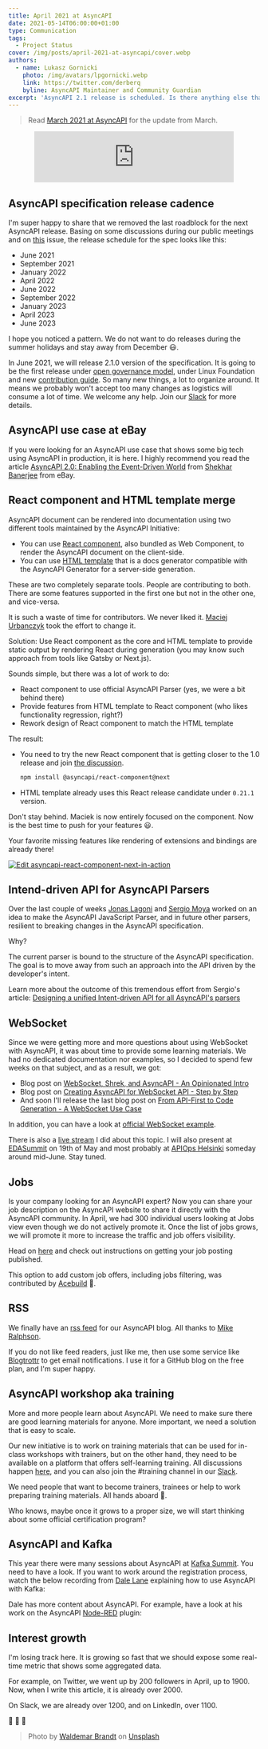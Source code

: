 ```yaml
---
title: April 2021 at AsyncAPI
date: 2021-05-14T06:00:00+01:00
type: Communication
tags:
  - Project Status
cover: /img/posts/april-2021-at-asyncapi/cover.webp
authors:
  - name: Lukasz Gornicki
    photo: /img/avatars/lpgornicki.webp
    link: https://twitter.com/derberq
    byline: AsyncAPI Maintainer and Community Guardian
excerpt: 'AsyncAPI 2.1 release is scheduled. Is there anything else that could be more important.'
---
```


> Read [March 2021 at AsyncAPI](/blog/march-2021-at-asyncapi) for the update from March.

<center><iframe src="https://anchor.fm/asyncapi/embed/episodes/April-2021-at-AsyncAPI-Initiative-e111lo9" height="102px" width="400px" frameborder="0" scrolling="no"></iframe></center>

## AsyncAPI specification release cadence

I'm super happy to share that we removed the last roadblock for the next AsyncAPI release. Basing on some discussions during our public meetings and on [this](https://github.com/asyncapi/spec/issues/513) issue, the release schedule for the spec looks like this:
* June 2021
* September 2021
* January 2022
* April 2022
* June 2022
* September 2022
* January 2023
* April 2023
* June 2023

I hope you noticed a pattern. We do not want to do releases during the summer holidays and stay away from December :smiley:.

In June 2021, we will release 2.1.0 version of the specification. It is going to be the first release under [open governance model](https://github.com/asyncapi/community/blob/master/CHARTER.md), under Linux Foundation and new [contribution guide](https://github.com/asyncapi/spec/blob/master/CONTRIBUTING.md). So many new things, a lot to organize around. It means we probably won't accept too many changes as logistics will consume a lot of time. We welcome any help. Join our [Slack](https://asyncapi.slack.com//) for more details. 

## AsyncAPI use case at eBay

If you were looking for an AsyncAPI use case that shows some big tech using AsyncAPI in production, it is here. I highly recommend you read the article [AsyncAPI 2.0: Enabling the Event-Driven World](https://thenewstack.io/asyncapi-2-0-enabling-the-event-driven-world/) from [Shekhar Banerjee](https://www.linkedin.com/in/someshekhar-banerjee-66004617/) from eBay.

## React component and HTML template merge

AsyncAPI document can be rendered into documentation using two different tools maintained by the AsyncAPI Initiative:
- You can use [React component](https://github.com/asyncapi/asyncapi-react), also bundled as Web Component, to render the AsyncAPI document on the client-side.
- You can use [HTML template](https://github.com/asyncapi/html-template/tree/master) that is a docs generator compatible with the AsyncAPI Generator for a server-side generation.

These are two completely separate tools. People are contributing to both. There are some features supported in the first one but not in the other one, and vice-versa.

It is such a waste of time for contributors. We never liked it. [Maciej Urbanczyk](https://www.linkedin.com/in/maciej-urba%C5%84czyk-909547164/) took the effort to change it.

Solution: Use React component as the core and HTML template to provide static output by rendering React during generation (you may know such approach from tools like Gatsby or Next.js).

Sounds simple, but there was a lot of work to do:
- React component to use official AsyncAPI Parser (yes, we were a bit behind there)
- Provide features from HTML template to React component (who likes functionality regression, right?)
- Rework design of React component to match the HTML template

The result:
- You need to try the new React component that is getting closer to the 1.0 release and join [the discussion](https://github.com/asyncapi/asyncapi-react/issues/265).
  ```bash
  npm install @asyncapi/react-component@next
  ```
- HTML template already uses this React release candidate under `0.21.1` version.

Don't stay behind. Maciek is now entirely focused on the component. Now is the best time to push for your features :smiley:.

Your favorite missing features like rendering of extensions and bindings are already there!

[![Edit asyncapi-react-component-next-in-action](https://codesandbox.io/static/img/play-codesandbox.svg)](https://codesandbox.io/s/asyncapi-react-next-in-action-4en9x)

## Intend-driven API for AsyncAPI Parsers

Over the last couple of weeks [Jonas Lagoni](https://www.linkedin.com/in/jonas-terp-lagoni-85b027b9/) and [Sergio Moya](https://twitter.com/smoyac) worked on an idea to make the AsyncAPI JavaScript Parser, and in future other parsers, resilient to breaking changes in the AsyncAPI specification. 

Why?

The current parser is bound to the structure of the AsyncAPI specification. The goal is to move away from such an approach into the API driven by the developer's intent. 

Learn more about the outcome of this tremendous effort from Sergio's article: [Designing a unified Intent-driven API for all AsyncAPI's parsers](/blog/intent-driven-api)

## WebSocket

Since we were getting more and more questions about using WebSocket with AsyncAPI, it was about time to provide some learning materials. We had no dedicated documentation nor examples, so I decided to spend few weeks on that subject, and as a result, we got:

* Blog post on [WebSocket, Shrek, and AsyncAPI - An Opinionated Intro](https://www.asyncapi.com/blog/websocket-part1)
* Blog post on [Creating AsyncAPI for WebSocket API - Step by Step](https://www.asyncapi.com/blog/websocket-part2)
* And soon I'll release the last blog post on [From API-First to Code Generation - A WebSocket Use Case](https://github.com/asyncapi/website/pull/237) 

In addition, you can have a look at [official WebSocket example](https://github.com/asyncapi/spec/blob/master/examples/websocket-gemini.yml).

There is also a [live stream](https://www.youtube.com/watch?v=8tFBcf31e_c) I did about this topic. I will also present at [EDASummit](https://edasummit.com/) on 19th of May and most probably at [APIOps Helsinki](https://www.meetup.com/Apiops-Helsinki/) someday around mid-June. Stay tuned.

## Jobs

Is your company looking for an AsyncAPI expert? Now you can share your job description on the AsyncAPI website to share it directly with the AsyncAPI community. In April, we had 300 individual users looking at Jobs view even though we do not actively promote it. Once the list of jobs grows, we will promote it more to increase the traffic and job offers visibility.

Head on [here](https://www.asyncapi.com/jobs) and check out instructions on getting your job posting published. 

This option to add custom job offers, including jobs filtering, was contributed by [Acebuild](https://twitter.com/_acebuild) :pray:.

## RSS

We finally have an [rss feed](https://www.asyncapi.com/rss.xml) for our AsyncAPI blog. All thanks to [Mike Ralphson](https://twitter.com/PermittedSoc).

If you do not like feed readers, just like me, then use some service like [Blogtrottr](https://blogtrottr.com/) to get email notifications. I use it for a GitHub blog on the free plan, and I'm super happy.

## AsyncAPI workshop aka training

More and more people learn about AsyncAPI. We need to make sure there are good learning materials for anyone. More important, we need a solution that is easy to scale.

Our new initiative is to work on training materials that can be used for in-class workshops with trainers, but on the other hand, they need to be available on a platform that offers self-learning training. All discussions happen [here](https://github.com/asyncapi/training/discussions), and you can also join the #training channel in our [Slack](https://asyncapi.slack.com//).

We need people that want to become trainers, trainees or help to work preparing training materials. All hands aboard :muscle:.

Who knows, maybe once it grows to a proper size, we will start thinking about some official certification program?

## AsyncAPI and Kafka

This year there were many sessions about AsyncAPI at [Kafka Summit](https://www.kafka-summit.org/events/kafka-summit-europe-2021/about). You need to have a look. If you want to work around the registration process, watch the below recording from [Dale Lane](https://twitter.com/dalelane) explaining how to use AsyncAPI with Kafka:

<YouTube id="Ni5tCY9r0TY" />

Dale has more content about AsyncAPI. For example, have a look at his work on the AsyncAPI [Node-RED](https://nodered.org/) plugin:

<YouTube id="3B4O10V2PA0" />

## Interest growth

I'm losing track here. It is growing so fast that we should expose some real-time metric that shows some aggregated data.

For example, on Twitter, we went up by 200 followers in April, up to 1900. Now, when I write this article, it is already over 2000. 

On Slack, we are already over 1200, and on LinkedIn, over 1100.

:rocket: :rocket: :rocket:

> Photo by <a href="https://unsplash.com/@waldemarbrandt67w?utm_source=unsplash&utm_medium=referral&utm_content=creditCopyText">Waldemar Brandt</a> on <a href="https://unsplash.com/s/photos/april?utm_source=unsplash&utm_medium=referral&utm_content=creditCopyText">Unsplash</a>

